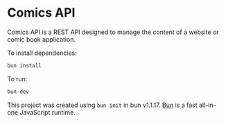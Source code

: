 # Comics API
Comics API is a REST API designed to manage the content of a website or comic book application.

To install dependencies:

```bash
bun install
```

To run:

```bash
bun dev
```

This project was created using `bun init` in bun v1.1.17. [Bun](https://bun.sh) is a fast all-in-one JavaScript runtime.

